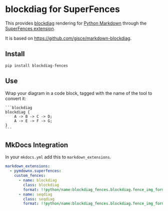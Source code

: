 # blockdiag for SuperFences

This provides [blockdiag](http://blockdiag.com/en/blockdiag/index.html) rendering for [Python Markdown](http://pythonhosted.org/Markdown/) through the [SuperFences extension](https://facelessuser.github.io/pymdown-extensions/extensions/superfences/).

It is based on <https://github.com/gisce/markdown-blockdiag>.

## Install

```shell
pip install blockdiag-fences
```

## Use

Wrap your diagram in a code block, tagged with the name of the tool to convert it:


	```blockdiag
	blockdiag {
		A -> B -> C -> D;
		A -> E -> F -> G;
	}
	```

## MkDocs Integration

In your `mkdocs.yml` add this to `markdown_extensions`.

```yaml
markdown_extensions:
  - pymdownx.superfences:
    custom_fences:
      - name: blockdiag
        class: blockdiag
        format: !!python/name:blockdiag_fences.blockdiag.fence_img_format
      - name: seqdiag
        class: seqdiag
        format: !!python/name:blockdiag_fences.blockdiag.fence_img_format
```
